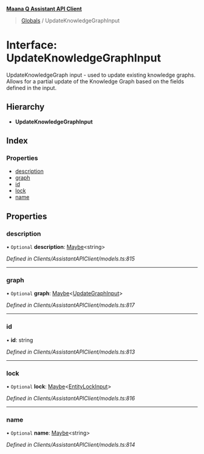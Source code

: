 **[Maana Q Assistant API Client](../README.md)**

> [Globals](../README.md) / UpdateKnowledgeGraphInput

# Interface: UpdateKnowledgeGraphInput

UpdateKnowledgeGraph input - used to update existing knowledge graphs.  Allows
for a partial update of the Knowledge Graph based on the fields defined in the
input.

## Hierarchy

* **UpdateKnowledgeGraphInput**

## Index

### Properties

* [description](updateknowledgegraphinput.md#description)
* [graph](updateknowledgegraphinput.md#graph)
* [id](updateknowledgegraphinput.md#id)
* [lock](updateknowledgegraphinput.md#lock)
* [name](updateknowledgegraphinput.md#name)

## Properties

### description

• `Optional` **description**: [Maybe](../README.md#maybe)\<string>

*Defined in Clients/AssistantAPIClient/models.ts:815*

___

### graph

• `Optional` **graph**: [Maybe](../README.md#maybe)\<[UpdateGraphInput](updategraphinput.md)>

*Defined in Clients/AssistantAPIClient/models.ts:817*

___

### id

•  **id**: string

*Defined in Clients/AssistantAPIClient/models.ts:813*

___

### lock

• `Optional` **lock**: [Maybe](../README.md#maybe)\<[EntityLockInput](entitylockinput.md)>

*Defined in Clients/AssistantAPIClient/models.ts:816*

___

### name

• `Optional` **name**: [Maybe](../README.md#maybe)\<string>

*Defined in Clients/AssistantAPIClient/models.ts:814*
